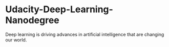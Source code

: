 # Udacity-Deep-Learning-Nanodegree
Deep learning is driving advances in artificial intelligence that are changing our world.
